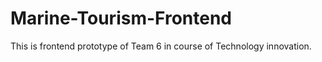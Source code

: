 # Marine-Tourism-Frontend

This is frontend prototype of Team 6 in course of Technology innovation. 